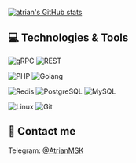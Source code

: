 [![atrian's GitHub stats](https://github-readme-stats-two-sepia-19.vercel.app/api?username=atrian&count_private=true&show_icons=true)](https://github.com/atrian)


## 💻 Technologies & Tools

  ![gRPC](https://img.shields.io/badge/gRPC-✓-blue)
  ![REST](https://img.shields.io/badge/REST-✓-blue)  

  ![PHP](https://img.shields.io/badge/PHP-white?style=flat-square&logo=php)
  ![Golang](https://img.shields.io/badge/Golang-white?style=flat-square&logo=go)  
  
  ![Redis](https://img.shields.io/badge/-Redis-white?style=flat-square&logo=Redis)
  ![PostgreSQL](https://img.shields.io/badge/-PostgreSQL-white?style=flat-square&logo=postgresql)
  ![MySQL](https://img.shields.io/badge/-MySQL-white?style=flat-square&logo=mysql)  

  ![Linux](https://img.shields.io/badge/Linux-white?style=flat-square&logo=linux)
  ![Git](https://img.shields.io/badge/-Git-white?style=flat-square&logo=git)
  

## 📲 Contact me

Telegram: [@AtrianMSK](https://t.me/AtrianMSK)
